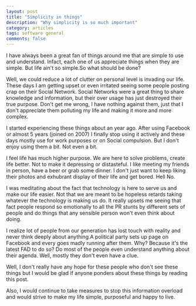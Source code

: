 ```yaml
---
layout: post
title: "Simplicity in things"
description: "Why simplicity is so much important"
category: articles
tags: software general
comments: false
---
```


I have always been a great fan of things around me that are simple to
use and understand. Infact, each one of us appreciate things when they
are simple. But life ain't so simple.So what should be done?

Well, we could reduce a lot of clutter on personal level is invading our life.
These days I am getting upset or even irritated seeing some people posting crap on 
their Social Network. Social Networks were a great thing to share knowledge and 
information, but their over usage has just destroyed their true purpose. 
Don't get me wrong, I have nothing against them, just that I don't appreciate 
them polluting my life and making it more and more complex.

I started experiencing these things about an year ago. After using Facebook
or almost 5 years (joined on 2007) I finally stop using it actively and
these days mostly use for work purposes or on Social compulsion. But I
don't enjoy using them a bit. Not even a bit. 

I feel life has much higher purpose. We are here to solve problems,
create life better. Not to make it depressing or distasteful. I like
meeting my friends in person, have a beer or grab some dinner. I don't
just want to keep liking their photos and exhubrant display of their
life and get bored. Hell No.

I was meditating about the fact that technology is here to serve us
and make our life easier. Not that we are meant to be hopeless retards
taking whatever the technology is making us do. It really upsets me
seeing that fact people respond so emotionally to all the PR stunts by
different sets of people and do things that any sensible person won't
even think about doing.

I realize lot of people from our generation has lost touch with
reality and never think deeply about anything.A political party sets up
page on Facebook and every goes madly running after them. Why?
Because it's the latest FAD to do so?  Do most of the people even
understand anything about their agenda. Well, mostly they don't even
have a clue.

Well, I don't really have any hope for these people who don't see these
things but I would be glad if anyone ponders about these things by
reading this post.

Also, I would continue to take measures to stop this information
overload and would strive to make my life simple, purposeful and happy
to live.

